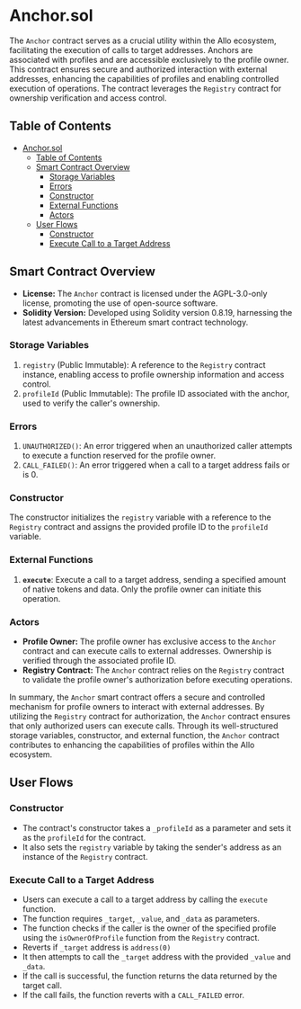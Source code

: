 
# Anchor.sol

The `Anchor` contract serves as a crucial utility within the Allo ecosystem, facilitating the execution of calls to target addresses. Anchors are associated with profiles and are accessible exclusively to the profile owner. This contract ensures secure and authorized interaction with external addresses, enhancing the capabilities of profiles and enabling controlled execution of operations. The contract leverages the `Registry` contract for ownership verification and access control.

## Table of Contents
- [Anchor.sol](#anchorsol)
  - [Table of Contents](#table-of-contents)
  - [Smart Contract Overview](#smart-contract-overview)
    - [Storage Variables](#storage-variables)
    - [Errors](#errors)
    - [Constructor](#constructor)
    - [External Functions](#external-functions)
    - [Actors](#actors)
  - [User Flows](#user-flows)
    - [Constructor](#constructor-1)
    - [Execute Call to a Target Address](#execute-call-to-a-target-address)


## Smart Contract Overview

* **License:** The `Anchor` contract is licensed under the AGPL-3.0-only license, promoting the use of open-source software.
* **Solidity Version:** Developed using Solidity version 0.8.19, harnessing the latest advancements in Ethereum smart contract technology.

### Storage Variables

1. `registry` (Public Immutable): A reference to the `Registry` contract instance, enabling access to profile ownership information and access control.
2. `profileId` (Public Immutable): The profile ID associated with the anchor, used to verify the caller's ownership.

### Errors

1. `UNAUTHORIZED()`: An error triggered when an unauthorized caller attempts to execute a function reserved for the profile owner.
2. `CALL_FAILED()`: An error triggered when a call to a target address fails or is 0.

### Constructor

The constructor initializes the `registry` variable with a reference to the `Registry` contract and assigns the provided profile ID to the `profileId` variable.

### External Functions

1. **`execute`**: Execute a call to a target address, sending a specified amount of native tokens and data. Only the profile owner can initiate this operation.

### Actors

* **Profile Owner:** The profile owner has exclusive access to the `Anchor` contract and can execute calls to external addresses. Ownership is verified through the associated profile ID.
* **Registry Contract:** The `Anchor` contract relies on the `Registry` contract to validate the profile owner's authorization before executing operations.

In summary, the `Anchor` smart contract offers a secure and controlled mechanism for profile owners to interact with external addresses. By utilizing the `Registry` contract for authorization, the `Anchor` contract ensures that only authorized users can execute calls. Through its well-structured storage variables, constructor, and external function, the `Anchor` contract contributes to enhancing the capabilities of profiles within the Allo ecosystem.

## User Flows

### Constructor
    
* The contract's constructor takes a `_profileId` as a parameter and sets it as the `profileId` for the contract.
* It also sets the `registry` variable by taking the sender's address as an instance of the `Registry` contract.
### Execute Call to a Target Address
    
* Users can execute a call to a target address by calling the `execute` function.
* The function requires `_target`, `_value`, and `_data` as parameters.
* The function checks if the caller is the owner of the specified profile using the `isOwnerOfProfile` function from the `Registry` contract.
* Reverts if `_target` address is `address(0)`
* It then attempts to call the `_target` address with the provided `_value` and `_data`.
* If the call is successful, the function returns the data returned by the target call.
* If the call fails, the function reverts with a `CALL_FAILED` error.